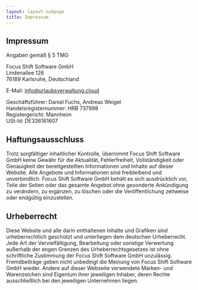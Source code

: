 ```yaml
---
layout: layout-subpage
title: Impressum
---
```


<article>

# Impressum

Angaben gemäß § 5 TMG

Focus Shift Software GmbH  
Lindenallee 126  
76189 Karlsruhe, Deutschland

E-Mail: <a href="mailto:info@urlaubsverwaltung.cloud" class="underline">info@urlaubsverwaltung.cloud</a>

Geschäftsführer: Daniel Fuchs, Andreas Weigel  
Handelsregisternummer: HRB 737998  
Registergericht: Mannheim  
USt-Id: DE336161607

## Haftungsausschluss

Trotz sorgfältiger inhaltlicher Kontrolle, übernimmt Focus Shift Software GmbH keine Gewähr für die Aktualität, Fehlerfreiheit, Vollständigkeit oder Genauigkeit der bereitgestellten Informationen und Inhalte auf dieser Website. Alle Angebote und Informationen sind freibleibend und unverbindlich. Focus Shift Software GmbH behält es sich ausdrücklich vor, Teile der Seiten oder das gesamte Angebot ohne gesonderte Ankündigung zu verändern, zu ergänzen, zu löschen oder die Veröffentlichung zeitweise oder endgültig einzustellen.

## Urheberrecht

Diese Website und alle darin enthaltenen Inhalte und Grafiken sind urheberrechtlich geschützt und unterliegen dem deutschen Urheberrecht. Jede Art der Vervielfältigung, Bearbeitung oder sonstige Verwertung außerhalb der engen Grenzen des Urheberrechtsgesetzes ist ohne schriftliche Zustimmung der Focus Shift Software GmbH unzulässig. Fremdbeiträge geben nicht unbedingt die Meinung von Focus Shift Software GmbH wieder. Andere auf dieser Webseite verwendete Marken- und Warenzeichen sind Eigentum ihrer jeweiligen Inhaber, deren Rechte ausschließlich bei den jeweiligen Unternehmen liegen.

</article>
